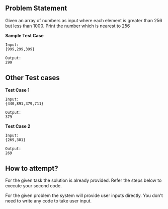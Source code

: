 ## Problem Statement
Given an array of numbers as input where each element is greater than 256 but 
less than 1000. Print the number which is nearest to 256

**Sample Test Case**
```
Input:
{999,299,399}

Output:
299
```
## Other Test cases
**Test Case 1**
```
Input:
{440,891,379,711}

Output:
379
```
**Test Case 2**
```
Input:
{269,301}

Output:
269
```

## How to attempt?
For the given task the solution is already provided. Refer the steps below to execute your second code.

For the given problem the system will provide user inputs directly. You don't need to write any code to take user input.
